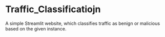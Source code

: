 # Traffic_Classificatiojn
A simple Streamlit website, which classifies traffic as benign or malicious based on the given instance.
